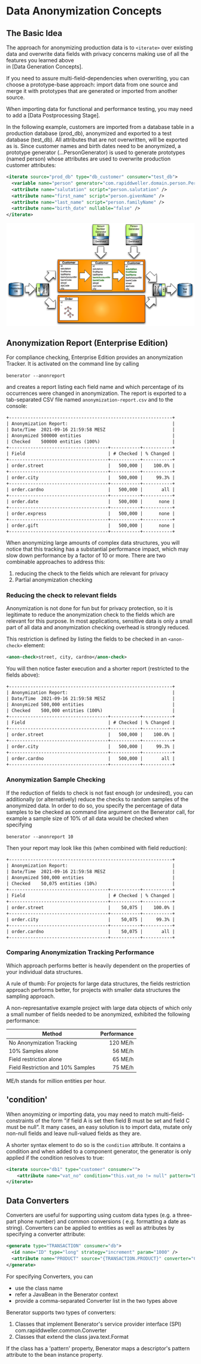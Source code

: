 # Data Anonymization Concepts

## The Basic Idea

The approach for anonymizing production data is to ```<iterate>``` over existing data and
overwrite data fields with privacy concerns making use of all the features you learned above  
in [Data Generation Concepts]. 

If you need to assure multi-field-dependencies when overwriting, 
you can choose a prototype-base approach: import data from one source and merge it with
prototypes that are generated or imported from another source.

When importing data for functional and performance testing, you may need to add a 
[Data Postprocessing Stage]. 

In the following example, customers are imported from a database table in a production database (prod_db), anonymized and exported to a test
database (test_db). All attributes that are not overwritten, will be exported as is. Since customer names and birth dates need to be anonymized, a
prototype generator (...PersonGenerator) is used to generate prototypes (named person) whose attributes are used to overwrite production customer
attributes:

```xml
<iterate source="prod_db" type="db_customer" consumer="test_db">
  <variable name="person" generator="com.rapiddweller.domain.person.PersonGenerator"/>
  <attribute name="salutation" script="person.salutation" />
  <attribute name="first_name" script="person.givenName" />
  <attribute name="last_name" script="person.familyName" />
  <attribute name="birth_date" nullable="false" />
</iterate>
```

![](assets/grafik14.png)


## Anonymization Report (Enterprise Edition)

For compliance checking, Enterprise Edition provides an anonymization Tracker.
It is activated on the command line by calling 

```benerator --anonreport```

and creates a report listing each field name and which percentage of its occurrences 
were changed in anonymization. The report is exported to a tab-separated CSV file named 
```anonymization-report.csv``` and to the console:

```
+-------------------------------------------------------------+
| Anonymization Report:                                       |
| Date/Time  2021-09-16 21:59:58 MESZ                         |
| Anonymized 500000 entities                                  |
| Checked    500000 entities (100%)                           |
+-------------------------------------+-----------+-----------+
| Field                               | # Checked | % Changed |
+-------------------------------------+-----------+-----------+
| order.street                        |   500,000 |    100.0% |
+-------------------------------------+-----------+-----------+
| order.city                          |   500,000 |     99.3% |
+-------------------------------------+-----------+-----------+
| order.cardno                        |   500,000 |       all |
+-------------------------------------+-----------+-----------+
| order.date                          |   500,000 |      none |
+-------------------------------------+-----------+-----------+
| order.express                       |   500,000 |      none |
+-------------------------------------+-----------+-----------+
| order.gift                          |   500,000 |      none |
+-------------------------------------+-----------+-----------+
```

When anonymizing large amounts of complex data structures, you will notice that this 
tracking has a substantial performance impact, which may slow down performance 
by a factor of 10 or more. There are two combinable approaches to address this:

1. reducing the check to the fields which are relevant for privacy
2. Partial anonymization checking


### Reducing the check to relevant fields

Anonymization is not done for fun but for privacy protection, so it is legitimate to 
reduce the anonymization check to the fields which are relevant for this purpose. 
In most applications, sensitive data is only a small part of all data and 
anonymization checking overhead is strongly reduced.

This restriction is defined by listing the fields to be checked in an 
```<anon-check>``` element:

```xml
<anon-check>street, city, cardno</anon-check>
```

You will then notice faster execution and a shorter report 
(restricted to the fields above):

```
+-------------------------------------------------------------+
| Anonymization Report:                                       |
| Date/Time  2021-09-16 21:59:58 MESZ                         |
| Anonymized 500,000 entities                                 |
| Checked    500,000 entities (100%)                          |
+-------------------------------------+-----------+-----------+
| Field                               | # Checked | % Changed |
+-------------------------------------+-----------+-----------+
| order.street                        |   500,000 |    100.0% |
+-------------------------------------+-----------+-----------+
| order.city                          |   500,000 |     99.3% |
+-------------------------------------+-----------+-----------+
| order.cardno                        |   500,000 |       all |
+-------------------------------------+-----------+-----------+
```


### Anonymization Sample Checking

If the reduction of fields to check is not fast enough (or undesired), 
you can additionally (or alternatively) reduce the checks to random samples of the 
anonymized data. In order to do so, you specify the percentage of data samples 
to be checked as command line argument on the Benerator call, for example a 
sample size of 10% of all data would be checked when specifying

```benerator --anonreport 10```

Then your report may look like this (when combined with field reduction):

```
+-------------------------------------------------------------+
| Anonymization Report:                                       |
| Date/Time  2021-09-16 21:59:58 MESZ                         |
| Anonymized 500,000 entities                                 |
| Checked    50,075 entities (10%)                            |
+-------------------------------------+-----------+-----------+
| Field                               | # Checked | % Changed |
+-------------------------------------+-----------+-----------+
| order.street                        |    50,075 |    100.0% |
+-------------------------------------+-----------+-----------+
| order.city                          |    50,075 |     99.3% |
+-------------------------------------+-----------+-----------+
| order.cardno                        |    50,075 |       all |
+-------------------------------------+-----------+-----------+
```

### Comparing Anonymization Tracking Performance

Which approach performs better is heavily dependent on the properties of your individual data structures.

A rule of thumb: For projects for large data structures, the fields restriction approach performs better,
for projects with smaller data structures the sampling approach.

A non-represantative example project with large data objects of which only a small number of fields 
needed to be anonymized, exhibited the following performance:

| Method                            | Performance |
| ---                               |        ---: |
| No Anonymization Tracking         |    120 ME/h |
| 10% Samples alone                 |     56 ME/h |
| Field restriction alone           |     65 ME/h |
| Field Restriction and 10% Samples |     75 ME/h |

ME/h stands for million entities per hour.


## 'condition'

When anoymizing or importing data, you may need to match multi-field-constraints of the form 
"if field A is set then field B must be set and field C must be null“. It many cases, 
an easy solution is to import data, mutate only non-null fields and leave null-valued fields 
as they are. 

A shorter syntax element to do so is the ```condition``` attribute. 
It contains a condition and when added to a component generator, the generator is only
applied if the condition resolves to true:

```xml
<iterate source="db1" type="customer" consumer="">
    <attribute name="vat_no" condition="this.vat_no != null" pattern="DE[1-9][0-9]{8}" unique="true" />
</iterate>
```

## Data Converters

Converters are useful for supporting using custom data types (e.g. a three-part phone number) and common conversions (
e.g. formatting a date as string). Converters can be applied to entities as well as attributes by specifying a converter attribute:

```xml
<generate type="TRANSACTION" consumer="db">
  <id name="ID" type="long" strategy="increment" param="1000" />
  <attribute name="PRODUCT" source="{TRANSACTION.PRODUCT}" converter="CaseConverter"/>
</generate>
```

For specifying Converters, you can

- use the class name
- refer a JavaBean in the Benerator context
- provide a comma-separated Converter list in the two types above

Benerator supports two types of converters:

1. Classes that implement Benerator's service provider interface (SPI) com.rapiddweller.common.Converter
2. Classes that extend the class java.text.Format

If the class has a 'pattern' property, Benerator maps a descriptor's pattern attribute to the bean instance property.
